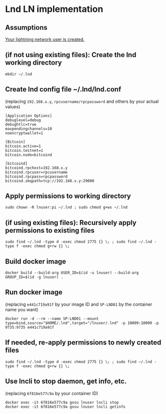 # Lnd LN implementation

## Assumptions

[Your lightning network user is created.](..)

## (if not using existing files): Create the lnd working directory 

```shell
mkdir ~/.lnd
```

## Create lnd config file ~/.lnd/lnd.conf
(replacing `192.168.x.y`, `rpcusername/rpcpassword` and others by your actual values)

```properties
[Application Options]
debuglevel=debug
debughtlc=true
maxpendingchannels=10
noencryptwallet=1

[Bitcoin]
bitcoin.active=1
bitcoin.testnet=1
bitcoin.node=bitcoind

[bitcoind]
bitcoind.rpchost=192.168.x.y
bitcoind.rpcuser=rpcusername
bitcoind.rpcpass=rpcpassword
bitcoind.zmqpath=tcp://192.168.x.y:29000
```

## Apply permissions to working directory

```shell
sudo chown -R lnuser:pi ~/.lnd ; sudo chmod g+ws ~/.lnd
```

## (if using existing files): Recursively apply permissions to existing files

```shell
sudo find ~/.lnd -type d -exec chmod 2775 {} \; ; sudo find ~/.lnd -type f -exec chmod g+rw {} \;
```

## Build docker image

```shell
docker build --build-arg USER_ID=$(id -u lnuser) --build-arg GROUP_ID=$(id -g lnuser) .
```

## Run docker image
(replacing `e441c719a91f` by your image ID and `SP-LND01` by the container name you want)

```shell
docker run -d --rm --name SP-LND01 --mount type=bind,source="$HOME/.lnd",target="/lnuser/.lnd" -p 10009:10009 -p 9735:9735 e441c719a91f
```

## If needed, re-apply permissions to newly created files

```shell
sudo find ~/.lnd -type d -exec chmod 2775 {} \; ; sudo find ~/.lnd -type f -exec chmod g+rw {} \;
```

## Use lncli to stop daemon, get info, etc.
(replacing `6f816e577c9a` by your container ID)

```shell
docker exec -it 6f816e577c9a gosu lnuser lncli stop
docker exec -it 6f816e577c9a gosu lnuser lncli getinfo
```

